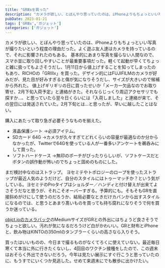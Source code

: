 ```yaml
---
title: "GRⅢxを買った"
description: "カメラが欲しい、とぼんやり思っていたのは、iPhoneよりもちょっといい写真が撮りたいという程度の理由だった。"
pubDate: 2023-01-21
tags: ['GRⅢx','ガジェット']
categories: ['ガジェット']
---
```


カメラが欲しい、とぼんやり思っていたのは、iPhoneよりもちょっといい写真が撮りたいという程度の理由だった。よく遊ぶ友人達はカメラを持っているので、それに影響されたのもある。
基本的にあまり写真を撮らない人間なので、スマホ並に取り回しやすいことが最重要事項だった。軽くて起動が早くてちょっと雑に扱ってもよさそうだし、1月11日から値上げすることを知ってしまったのもあり、RICHOの「GRⅢx」を買った。デザイン的にはFUJIFILMのカメラが好みだが、見た目が好みすぎると傷が気になりそうだし、サイズが大きいので候補から外れた。
値上げギリギリの日に買ったせいか「メーカー欠品なのでお取り寄せ、2月下旬入荷予定」と連絡がきた。それならじっくり周辺アクセサリでも探すか…、と思っていたら翌々日くらいには「入荷しました」と連絡が来て、その翌日には発送されていた。2月下旬とは…と思ったが、早いに越したことはない。

購入にあたって取り急ぎ必要そうなものを揃えた。
- 液晶保護シート
  →必須アイテム。
- SDカード 64G
  →カメラが久々すぎてどれくらいの容量が最適なのか分からなかったが、Twitterで64Gを使っている人が一番多いアンケートを鵜呑みにして買った。  
-  ソフトハードケース
  →無印のポーチがぴったりらしいが、ソフトケースだとボタンの誤作動が怖いのでちょっと固めのものにした。 
  
まだ検討中なのはストラップ。 ヨセミテやトポロジーのロープを使ったストラップが最近人気のようだけど、自分のスタイルにはトゥーマッチか？という気がしている。ヨセミテのProタイプはショルダー／ハンディと付け替えが出来てよさそうだなと思うが、それこそオーバーすぎる。予算的にも。そもそもGRを直接斜めがけにして使うのだろうか、結局必要なときだけカバンから出すスタイルになるのでは、と思うとあまり髙いものを買っても持ち腐れになりそうで何を買うか迷っている。

<a href="https://objcts.io/collections/camera-bag/products/weekend-camera-bag-medium">objct.ioのカメラバック</a>のMediumサイズがGRとの外出にはちょうど良さそうでちょっと欲しい。汚れが気になるだろうけど白がかわいい。GRと財布とiPhoneと、飲み物はKINTOの350mlのタンブラーくらいの高さなら入りそう。

買ったはいいものの、今日まで撮るものがなくてろくに使えていない。最近毎日寒くて本当に外に行きたくないし、4回目のワクチン接種をしたので、この週末はおそらく外出できないだろう。今年は見たい展示にすぐ行こうと思っていたのに、もうすでにいくつか見逃した。せめて来週末にでも散歩に出かけたい。